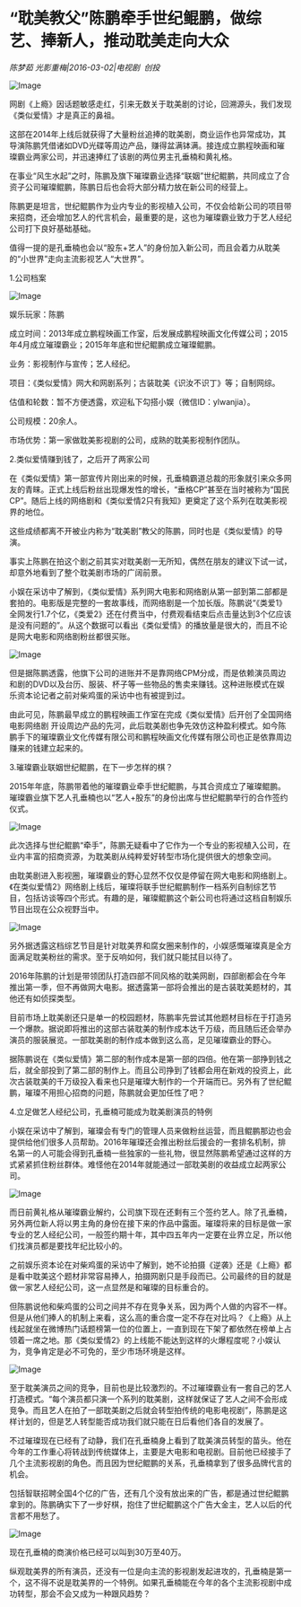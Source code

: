 # “耽美教父”陈鹏牵手世纪鲲鹏，做综艺、捧新人，推动耽美走向大众

*陈梦茹 光影重梅|2016-03-02|电视剧 
                                                创投*

![Image](https://p2.pstatp.com/large/5e7f00004524167dac4f)

网剧《上瘾》因话题敏感走红，引来无数关于耽美剧的讨论，回溯源头，我们发现《类似爱情》才是真正的鼻祖。

这部在2014年上线后就获得了大量粉丝追捧的耽美剧，商业运作也异常成功，其导演陈鹏凭借诸如DVD光碟等周边产品，赚得盆满钵满。接连成立鹏程映画和璀璨霸业两家公司，并迅速捧红了该剧的两位男主孔垂楠和黄礼格。

在事业“风生水起”之时，陈鹏及旗下璀璨霸业选择“联姻”世纪鲲鹏，共同成立了合资子公司璀璨鲲鹏，陈鹏日后也会将大部分精力放在新公司的经营上。

陈鹏更是坦言，世纪鲲鹏作为业内专业的影视植入公司，不仅会给新公司的项目带来招商，还会增加艺人的代言机会，最重要的是，这也为璀璨霸业致力于艺人经纪公司打下良好基础基础。

值得一提的是孔垂楠也会以“股东+艺人”的身份加入新公司，而且会着力从耽美的“小世界”走向主流影视艺人“大世界”。

1.公司档案

![Image](http://p3.pstatp.com/large/5e83000560911b8eedb4)

娱乐玩家：陈鹏

成立时间：2013年成立鹏程映画工作室，后发展成鹏程映画文化传媒公司；2015年4月成立璀璨霸业；2015年年底和世纪鲲鹏成立璀璨鲲鹏。

业务：影视制作与宣传；艺人经纪。

项目：《类似爱情》网大和网剧系列；古装耽美《识汝不识丁》等；自制网综。

估值和轮数：暂不方便透露，欢迎私下勾搭小娱（微信ID：ylwanjia）。

公司规模：20余人。

市场优势：第一家做耽美影视剧的公司，成熟的耽美影视制作团队。

2.类似爱情赚到钱了，之后开了两家公司

在《类似爱情》第一部宣传片刚出来的时候，孔垂楠霸道总裁的形象就引来众多网友的青睐。正式上线后粉丝出现爆发性的增长，“垂格CP”甚至在当时被称为“国民CP”。随后上线的网络剧和《类似爱情2只有我知》更奠定了这个系列在耽美影视界的地位。

这些成绩都离不开被业内称为“耽美剧”教父的陈鹏，同时也是《类似爱情》的导演。

事实上陈鹏在拍这个剧之前其实对耽美剧一无所知，偶然在朋友的建议下试一试，却意外地看到了整个耽美剧市场的广阔前景。

小娱在采访中了解到，《类似爱情》系列网大电影和网络剧从第一部到第二部都是套拍的。电影版是完整的一套故事线，而网络剧是一个加长版。陈鹏说“《类爱1》全网发行1.7个亿，《类爱2》还在付费当中，付费观看结束后点击量达到3个亿应该是没有问题的”。从这个数据可以看出《类似爱情》的播放量是很大的，而且不论是网大电影和网络剧粉丝都很买账。

![Image](http://p2.pstatp.com/large/5e7e0001bac5509bce84)

但是据陈鹏透露，他旗下公司的进账并不是靠网络CPM分成，而是依赖演员周边和剧的DVD以及台历、服装、杯子等一些物品的售卖来赚钱。这种进账模式在娱乐资本论记者之前对柴鸡蛋的采访中也有被提到过。

由此可见，陈鹏最早成立的鹏程映画工作室在完成《类似爱情》后开创了全国网络电影网络剧 开设周边产品的先河，此后耽美剧也争先效仿这种盈利模式。如今陈鹏手下的璀璨霸业文化传媒有限公司和鹏程映画文化传媒有限公司也正是依靠周边赚来的钱建立起来的。

3.璀璨霸业联姻世纪鲲鹏，在下一步怎样的棋？

2015年年底，陈鹏带着他的璀璨霸业牵手世纪鲲鹏，与其合资成立了璀璨鲲鹏。璀璨霸业旗下艺人孔垂楠也以“艺人+股东”的身份出席与世纪鲲鹏举行的合作签约仪式。

![Image](http://p3.pstatp.com/large/5e83000560938b8601ef)

此次选择与世纪鲲鹏“牵手”，陈鹏无疑看中了它作为一个专业的影视植入公司，在业内丰富的招商资源，为耽美剧从纯粹爱好转型市场化提供很大的想象空间。

由耽美剧进入影视圈，璀璨霸业的野心显然不仅仅是停留在网大电影和网络剧上。《在类似爱情2》网络剧上线后，璀璨将联手世纪鲲鹏制作一档系列自制综艺节目，包括访谈等四个形式。有趣的是，璀璨鲲鹏这个新公司也将通过这档自制娱乐节目出现在公众视野当中。

![Image](http://p1.pstatp.com/large/5e800000424b93d738b3)

另外据透露这档综艺节目是针对耽美界和腐女圈来制作的，小娱感慨璀璨真是全方面满足耽美粉丝的需求。至于反响如何，我们就只能拭目以待了。

2016年陈鹏的计划是带领团队打造四部不同风格的耽美网剧，四部剧都会在今年推出第一季，但不再做网大电影。据透露第一部将会推出的是古装耽美题材的，其他还有如侦探类型。

目前市场上耽美剧还只是单一的校园题材，陈鹏率先尝试其他题材目标在于打造另一个爆款。据说即将推出的这部古装耽美的制作成本达千万级，而且随后还会举办演员的服装展览。一部耽美剧的制作成本做到这么高，足见璀璨霸业的野心。

据陈鹏说在《类似爱情》第二部的制作成本是第一部的四倍。他在第一部挣到钱之后，就全部投到了第二部的制作上。而且公司挣到了钱都会用在新戏的投资上，此次古装耽美的千万级投入看来也只是璀璨大制作的一个开端而已。另外有了世纪鲲鹏，璀璨不用担心招商的问题，陈鹏就会更加任性了吧？

4.立足做艺人经纪公司，孔垂楠可能成为耽美剧演员的特例

小娱在采访中了解到，璀璨会有专门的管理人员来做粉丝运营，而且鲲鹏那边也会提供给他们很多人员帮助。2016年璀璨还会推出粉丝后援会的一套排名机制，排名第一的人可能会得到孔垂楠一些独家的一些礼物，很显然陈鹏希望通过这样的方式紧紧抓住粉丝群体。难怪他在2014年就能通过一部耽美剧的收益成立起两家公司。

![Image](https://p2.pstatp.com/large/5e850001a55eb968d922)

而日前黄礼格从璀璨霸业解约，公司旗下现在还剩有三个签约艺人。除了孔垂楠，另外两位新人将以男主角的身份在接下来的作品中露面。璀璨将来的目标是做一家专业的艺人经纪公司，一般签约期十年，其中四五年内一定要在业界立足，所以他们找演员都是要找年纪比较小的。

之前娱乐资本论在对柴鸡蛋的采访中了解到，她不论拍摄《逆袭》还是《上瘾》都是看中耽美这个题材非常容易捧人，拍摄网剧只是手段而已。公司最终的目的就是做一家艺人经纪公司，这一点显然是和璀璨的目标重合的。

但陈鹏说他和柴鸡蛋的公司之间并不存在竞争关系，因为两个人做的内容不一样。但是从他们捧人的机制上来看，这么高的重合度一定不存在对比吗？《上瘾》从上线起就坐在微博热门话题榜第一位的位置上，一直到现在下架了都依然在榜单上占领着一席之地。那《类似爱情2》的上线能不能达到这样的火爆程度呢？小娱认为，竞争肯定是必不可免的，至少市场环境是这样。

![Image](http://p2.pstatp.com/large/5e850001a4974742db27)

至于耽美演员之间的竞争，目前也是比较激烈的。不过璀璨霸业有一套自己的艺人打造模式。“每个演员都只演一个系列的耽美剧，这样就保证了艺人之间不会形成竞争。而且艺人在拍了一部耽美剧之后就会转型拍传统的电影电视剧”，陈鹏是这样计划的，但是艺人转型能否成功我们就只能在日后看他们各自的发展了。

不过璀璨现在已经有了动静，我们在孔垂楠身上看到了耽美演员转型的苗头。他在今年的工作重心将转战到传统媒体上，主要是大电影和电视剧。目前他已经接手了几个主流影视剧的角色。而且因为世纪鲲鹏的关系，孔垂楠拿到了很多品牌代言的机会。

包括智联招聘全国4个亿的广告，还有几个没有放出来的广告，都是通过世纪鲲鹏拿到的。陈鹏确实下了一步好棋，抱住了世纪鲲鹏这个广告大金主，艺人以后的代言都不用愁了。

![Image](https://p3.pstatp.com/large/5e7e0001bdd0c4c44fba)

现在孔垂楠的商演价格已经可以叫到30万至40万。

纵观耽美界的所有演员，还没有一位是向主流的影视剧发起进攻的，孔垂楠是第一个，这不得不说是耽美界的一个特例。如果孔垂楠能在今年的各个主流影视剧中成功转型，那会不会又成为一种跟风趋势？

